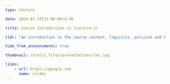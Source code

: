 ```yaml
---
type: lecture

date: 2024-07-22T11:00:00+4:30

title: Course Introduction \n (Lecture-1)

tldr: "An introduction to the course content, logistics, policies and background."

hide_from_announcments: true

thumbnail: /static_files/presentations/lec.jpg

links: 
    - url: https://google.com
      name: slides  
---
```

